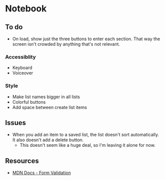 # Notebook

## To do

- On load, show just the three buttons to enter each section. That way the screen isn't crowded by anything that's not relevant.

### Accessiblity

- Keyboard
- Voiceover

### Style

- Make list names bigger in all lists
- Colorful buttons
- Add space between create list items

## Issues

- When you add an item to a saved list, the list doesn't sort automatically. It also doesn't add a delete button.
  - This doesn't seem like a huge deal, so I'm leaving it alone for now.
  
## Resources

- [MDN Docs - Form Validation](https://developer.mozilla.org/en-US/docs/Learn/Forms/Form_validation)
